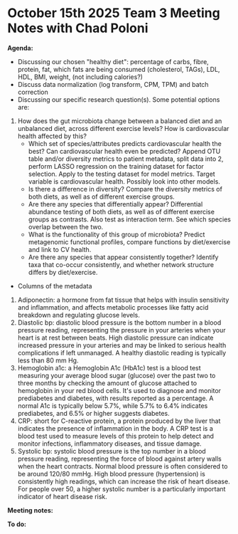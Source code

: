 # October 15th 2025 Team 3 Meeting Notes with Chad Poloni

**Agenda:**
- Discussing our chosen "healthy diet": percentage of carbs, fibre, protein, fat, which fats are being consumed (cholesterol, TAGs), LDL, HDL, BMI, weight, (not including calories?)
- Discuss data normalization (log transform, CPM, TPM) and batch correction
- Discussing our specific research question(s). Some potential options are:
 1. How does the gut microbiota change between a balanced diet and an unbalanced diet, across different exercise levels? How is cardiovascular health affected by this?
    - Which set of species/attributes predicts cardiovascular health the best? Can cardiovascular health even be predicted? Append OTU table and/or diversity metrics to patient metadata, split data into 2, perform LASSO regression on the training dataset for factor selection. Apply to the testing dataset for model metrics. Target variable is cardiovascular health. Possibly look into other models.
    - Is there a difference in diversity? Compare the diversity metrics of both diets, as well as of different exercise groups.
    - Are there any species that differentially appear? Differential abundance testing of both diets, as well as of different exercise groups as contrasts. Also test as interaction term. See which species overlap between the two.
    - What is the functionality of this group of microbiota? Predict metagenomic functional profiles, compare functions by diet/exercise and link to CV health.
    - Are there any species that appear consistently together? Identify taxa that co-occur consistently, and whether network structure differs by diet/exercise.
  
- Columns of the metadata
 1. Adiponectin: a hormone from fat tissue that helps with insulin sensitivity and inflammation, and affects metabolic processes like fatty acid breakdown and regulating glucose levels.
 2. Diastolic bp: diastolic blood pressure is the bottom number in a blood pressure reading, representing the pressure in your arteries when your heart is at rest between beats. High diastolic pressure can indicate increased pressure in your arteries and may be linked to serious health complications if left unmanaged. A healthy diastolic reading is typically less than 80 mm Hg.
 3. Hemoglobin a1c: a Hemoglobin A1c (HbA1c) test is a blood test measuring your average blood sugar (glucose) over the past two to three months by checking the amount of glucose attached to hemoglobin in your red blood cells. It's used to diagnose and monitor prediabetes and diabetes, with results reported as a percentage. A normal A1c is typically below 5.7%, while 5.7% to 6.4% indicates prediabetes, and 6.5% or higher suggests diabetes.
 4. CRP: short for C-reactive protein, a protein produced by the liver that indicates the presence of inflammation in the body. A CRP test is a blood test used to measure levels of this protein to help detect and monitor infections, inflammatory diseases, and tissue damage.
 5. Systolic bp: systolic blood pressure is the top number in a blood pressure reading, representing the force of blood against artery walls when the heart contracts. Normal blood pressure is often considered to be around 120/80 mmHg. High blood pressure (hypertension) is consistently high readings, which can increase the risk of heart disease. For people over 50, a higher systolic number is a particularly important indicator of heart disease risk. 
 
**Meeting notes:**

**To do:**
